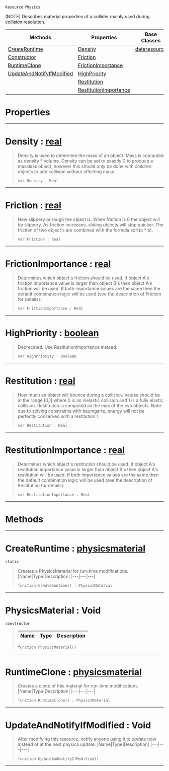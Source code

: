  `Resource` `Physics`



(NOTE) Describes material properties of a collider mainly used during collision resolution.

|Methods|Properties|Base Classes|Derived Classes|
|---|---|---|---|
|[ CreateRuntime](physicsmaterial.md#createruntime-zilch-engin)|[ Density](physicsmaterial.md#density-zilch-engine-docu)|[dataresource](dataresource.md)| |
|[ Constructor](physicsmaterial.md#physicsmaterial-void)|[ Friction](physicsmaterial.md#friction-zilch-engine-doc)| | |
|[ RuntimeClone](physicsmaterial.md#runtimeclone-zilch-engine)|[ FrictionImportance](physicsmaterial.md#frictionimportance-zero)| | |
|[ UpdateAndNotifyIfModified](physicsmaterial.md#updateandnotifyifmodifie)|[ HighPriority](physicsmaterial.md#highpriority-zilch-engine)| | |
| |[ Restitution](physicsmaterial.md#restitution-zilch-engine)| | |
| |[ RestitutionImportance](physicsmaterial.md#restitutionimportance-ze)| | |


 #  Properties


---  
 #  Density : [real](../nada_base_types/real.md)

> Density is used to determine the mass of an object. Mass is computed as density * volume. Density can be set to exactly 0 to produce a massless object, however this should only be done with children objects to add collision without affecting mass.
> ``` lang=cpp, name=Nada
> var Density : Real


---  
 #  Friction : [real](../nada_base_types/real.md)

> How slippery or rough the object is. When friction is 0 the object will be slippery. As friction increases, sliding objects will stop quicker. The friction of two object's are combined with the formula sqrt(a * b).
> ``` lang=cpp, name=Nada
> var Friction : Real


---  
 #  FrictionImportance : [real](../nada_base_types/real.md)

> Determines which object's friction should be used. If object A's friction importance value is larger than object B's then object A's friction will be used. If both importance values are the same then the default combination logic will be used (see the description of Friction for details).
> ``` lang=cpp, name=Nada
> var FrictionImportance : Real


---  
 #  HighPriority : [boolean](../nada_base_types/boolean.md)

> Deprecated. Use RestitutionImportance instead.
> ``` lang=cpp, name=Nada
> var HighPriority : Boolean


---  
 #  Restitution : [real](../nada_base_types/real.md)

> How much an object will bounce during a collision. Values should be in the range [0,1] where 0 is an inelastic collision and 1 is a fully elastic collision. Restitution is computed as the max of the two objects. Note: due to solving constraints with baumgarte, energy will not be perfectly conserved with a restitution 1.
> ``` lang=cpp, name=Nada
> var Restitution : Real


---  
 #  RestitutionImportance : [real](../nada_base_types/real.md)

> Determines which object's restitution should be used. If object A's restitution importance value is larger than object B's then object A's restitution will be used. If both importance values are the same then the default combination logic will be used (see the description of Restitution for details).
> ``` lang=cpp, name=Nada
> var RestitutionImportance : Real


---  
 #  Methods


---  
 #  CreateRuntime : [physicsmaterial](physicsmaterial.md)

 `static`

> Creates a PhysicsMaterial for run-time modifications.
> |Name|Type|Description|
> |---|---|---|
> ``` lang=cpp, name=Nada
> function CreateRuntime() : PhysicsMaterial
> ``` 


---  
 #  PhysicsMaterial : Void

 `constructor`

> 
> |Name|Type|Description|
> |---|---|---|
> ``` lang=cpp, name=Nada
> function PhysicsMaterial()
> ``` 


---  
 #  RuntimeClone : [physicsmaterial](physicsmaterial.md)

> Creates a clone of this material for run-time modifications.
> |Name|Type|Description|
> |---|---|---|
> ``` lang=cpp, name=Nada
> function RuntimeClone() : PhysicsMaterial
> ``` 


---  
 #  UpdateAndNotifyIfModified : Void

> After modifying this resource, notify anyone using it to update now instead of at the next physics update.
> |Name|Type|Description|
> |---|---|---|
> ``` lang=cpp, name=Nada
> function UpdateAndNotifyIfModified()
> ``` 


---  
 

 